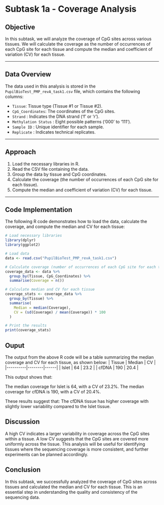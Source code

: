 # Subtask 1a - Coverage Analysis

## Objective

In this subtask, we will analyze the coverage of CpG sites across various tissues. We will calculate the coverage as the number of occurrences of each CpG site for each tissue and compute the median and coefficient of variation (CV) for each tissue.



---

## Data Overview

The data used in this analysis is stored in the `PupilBioTest_PMP_revA_task1.csv` file, which contains the following columns:

- `Tissue`: Tissue type (Tissue #1 or Tissue #2).
- `CpG_Coordinates`: The coordinates of the CpG sites.
- `Strand` : Indicates the DNA strand (‘f’ or ‘r’).
- `Methylation Status` : Eight possible patterns (‘000’ to ‘111’).
- `Sample ID` : Unique identifier for each sample.
- `Replicate` : Indicates technical replicates. 



---

## Approach

1. Load the necessary libraries in R.
2. Read the CSV file containing the data.
3. Group the data by tissue and CpG coordinates.
4. Calculate the coverage (the number of occurrences of each CpG site for each tissue).
5. Compute the median and coefficient of variation (CV) for each tissue.



---

## Code Implementation

The following R code demonstrates how to load the data, calculate the coverage, and compute the median and CV for each tissue:

```r
# Load necessary libraries
library(dplyr)
library(ggplot2)

# Load data
data <- read.csv("PupilBioTest_PMP_revA_task1.csv")

# Calculate coverage (number of occurrences of each CpG site for each tissue)
coverage_data <- data %>%
  group_by(Tissue, CpG_Coordinates) %>%
  summarise(Coverage = n())

# Calculate median and CV for each tissue
coverage_stats <- coverage_data %>%
  group_by(Tissue) %>%
  summarise(
    Median = median(Coverage),
    CV = (sd(Coverage) / mean(Coverage)) * 100
  )

# Print the results
print(coverage_stats)
```
## Ouput

The output from the above R code will be a table summarizing the median coverage and CV for each tissue, as shown below:
| Tissue   | Median | CV   |
|----------|--------|------|
| Islet    | 64     | 23.2 |
| cfDNA    | 190    | 20.4 |

This output shows that:

The median coverage for Islet is 64, with a CV of 23.2%.
The median coverage for cfDNA is 190, with a CV of 20.4%.

These results suggest that:
The cfDNA tissue has higher coverage with slightly lower variability compared to the Islet tissue.


## Discussion
A high CV indicates a larger variability in coverage across the CpG sites within a tissue.
A low CV suggests that the CpG sites are covered more uniformly across the tissue.
This analysis will be useful for identifying tissues where the sequencing coverage is more consistent, and further experiments can be planned accordingly.

## Conclusion
In this subtask, we successfully analyzed the coverage of CpG sites across tissues and calculated the median and CV for each tissue. This is an essential step in understanding the quality and consistency of the sequencing data.
